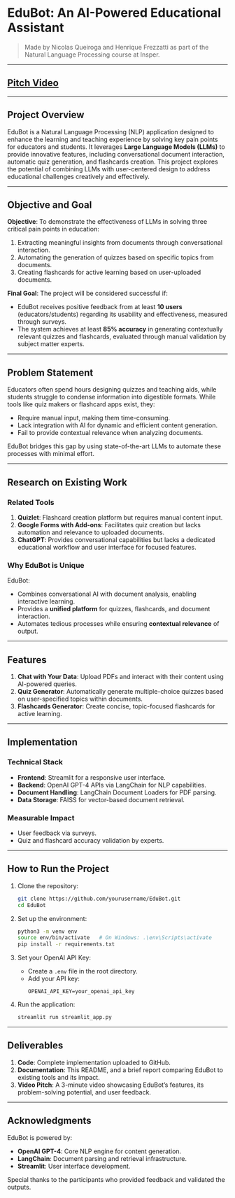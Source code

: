 # EduBot: An AI-Powered Educational Assistant

> Made by Nicolas Queiroga and Henrique Frezzatti as part of the Natural Language Processing course at Insper.
---
## [Pitch Video](https://youtu.be/mMhsmGD8smk)
---
## Project Overview

EduBot is a Natural Language Processing (NLP) application designed to enhance the learning and teaching experience by solving key pain points for educators and students. It leverages **Large Language Models (LLMs)** to provide innovative features, including conversational document interaction, automatic quiz generation, and flashcards creation. This project explores the potential of combining LLMs with user-centered design to address educational challenges creatively and effectively.

---

## Objective and Goal

**Objective**: To demonstrate the effectiveness of LLMs in solving three critical pain points in education:
1. Extracting meaningful insights from documents through conversational interaction.
2. Automating the generation of quizzes based on specific topics from documents.
3. Creating flashcards for active learning based on user-uploaded documents.

**Final Goal**: The project will be considered successful if:
- EduBot receives positive feedback from at least **10 users** (educators/students) regarding its usability and effectiveness, measured through surveys.
- The system achieves at least **85% accuracy** in generating contextually relevant quizzes and flashcards, evaluated through manual validation by subject matter experts.

---

## Problem Statement

Educators often spend hours designing quizzes and teaching aids, while students struggle to condense information into digestible formats. While tools like quiz makers or flashcard apps exist, they:
- Require manual input, making them time-consuming.
- Lack integration with AI for dynamic and efficient content generation.
- Fail to provide contextual relevance when analyzing documents.

EduBot bridges this gap by using state-of-the-art LLMs to automate these processes with minimal effort.

---

## Research on Existing Work

### Related Tools
1. **Quizlet**: Flashcard creation platform but requires manual content input.
2. **Google Forms with Add-ons**: Facilitates quiz creation but lacks automation and relevance to uploaded documents.
3. **ChatGPT**: Provides conversational capabilities but lacks a dedicated educational workflow and user interface for focused features.

### Why EduBot is Unique
EduBot:
- Combines conversational AI with document analysis, enabling interactive learning.
- Provides a **unified platform** for quizzes, flashcards, and document interaction.
- Automates tedious processes while ensuring **contextual relevance** of output.

---

## Features

1. **Chat with Your Data**: Upload PDFs and interact with their content using AI-powered queries.
2. **Quiz Generator**: Automatically generate multiple-choice quizzes based on user-specified topics within documents.
3. **Flashcards Generator**: Create concise, topic-focused flashcards for active learning.

---

## Implementation

### Technical Stack
- **Frontend**: Streamlit for a responsive user interface.
- **Backend**: OpenAI GPT-4 APIs via LangChain for NLP capabilities.
- **Document Handling**: LangChain Document Loaders for PDF parsing.
- **Data Storage**: FAISS for vector-based document retrieval.

### Measurable Impact
- User feedback via surveys.
- Quiz and flashcard accuracy validation by experts.

---

## How to Run the Project

1. Clone the repository:
   ```bash
   git clone https://github.com/yourusername/EduBot.git
   cd EduBot
   ```

2. Set up the environment:
   ```bash
   python3 -m venv env
   source env/bin/activate   # On Windows: .\env\Scripts\activate
   pip install -r requirements.txt
   ```

3. Set your OpenAI API Key:
   - Create a `.env` file in the root directory.
   - Add your API key:
     ```
     OPENAI_API_KEY=your_openai_api_key
     ```

4. Run the application:
   ```bash
   streamlit run streamlit_app.py
   ```

---

## Deliverables

1. **Code**: Complete implementation uploaded to GitHub.
2. **Documentation**: This README, and a brief report comparing EduBot to existing tools and its impact.
3. **Video Pitch**: A 3-minute video showcasing EduBot’s features, its problem-solving potential, and user feedback.

---

## Acknowledgments

EduBot is powered by:
- **OpenAI GPT-4**: Core NLP engine for content generation.
- **LangChain**: Document parsing and retrieval infrastructure.
- **Streamlit**: User interface development.

Special thanks to the participants who provided feedback and validated the outputs.
